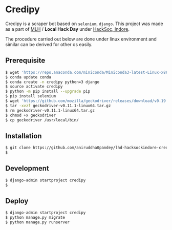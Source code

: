 # Credipy
Credipy is a scraper bot based on `selenium`, `django`. This project was made as a part of [MLH](https://localhackday.mlh.io/lhd-2018/events/501-hacksocindore?fbclid=IwAR3DV8ihEhePsi-32PVJBHUHftcy1PFDP29AX_npnvlF8VGNARSYHhOAbJM) / **Local Hack Day** under [HackSoc, Indore](https://hacksocindore.github.io/).

The procedure carried out below are done under linux environment and similar can be derived for other os easily.
  
## Prerequisite
```bash
$ wget 'https://repo.anaconda.com/miniconda/Miniconda3-latest-Linux-x86_64.sh'
$ conda update conda
$ conda create -n credipy python=3 django
$ source activate credipy
$ python -m pip install --upgrade pip
$ pip install selenium
$ wget 'https://github.com/mozilla/geckodriver/releases/download/v0.19.1/geckodriver-v0.19.1-linux64.tar.gz'
$ tar -xvzf geckodriver-v0.11.1-linux64.tar.gz
$ rm geckodriver-v0.11.1-linux64.tar.gz
$ chmod +x geckodriver
$ cp geckodriver /usr/local/bin/
```

## Installation
```bash
$ git clone https://github.com/aniruddha0pandey/lhd-hacksockindore-credipy.git
$ 
```

## Development
```bash
$ django-admin startproject credipy
$ 
```

## Deploy
```bash
$ django-admin startproject credipy
$ python manage.py migrate
$ python manage.py runserver
```